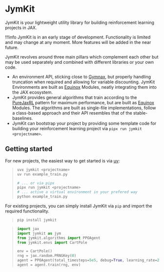 
# JymKit

JymKit is your lightweight utility library for building reinforcement learning projects in JAX. 

!!!info
    JymKit is in an early stage of development. Functionality is limited and may change at any moment. More features will be added in the near future.

JymKit revolves around three main pillars which complement each other but may be used separately and combined with different libraries or your own code.

- An environment API, sticking close to [Gymnax](https://github.com/RobertTLange/gymnax), but properly handling truncation when required and allowing for variable discounting. JymKit Environments are built as [Equinox](https://docs.kidger.site/equinox/) Modules, neatly integrating them into the JAX ecosystem.
- JymKit provides general algorithms that train according to the [PureJaxRL](https://github.com/luchris429/purejaxrl) pattern for maximum performance, but are built as [Equinox](https://docs.kidger.site/equinox/) Modules. The algorithms are built as single-file implementations, follow a class-based approach and their API resembles that of the stable-baselines.
- JymKit can bootstrap your project by providing some template code for building your reinforcement learning project via `pipx run jymkit <projectname>`.

## Getting started

For new projects, the easiest way to get started is via [uv](https://docs.astral.sh/uv/getting-started/installation/):

> ```bash
> uvx jymkit <projectname>
> uv run example_train.py
> 
> # ... or via pipx
> pipx run jymkit <projectname>
> # ... active a virtual environment in your prefered way
> python example_train.py
> ```

For existing projects, you can simply install JymKit via `pip` and import the required functionality.

> ```bash
> pip install jymkit
> ```

> ```python
> import jax
> import jymkit as jym
> from jymkit.algorithms import PPOAgent
> from jymkit.envs import CartPole
> 
> env = CartPole()
> rng = jax.random.PRNGKey(0)
> agent = PPOAgent(total_timesteps=5e5, debug=True, learning_rate=2.5e-3)
> agent = agent.train(rng, env)
> ```
